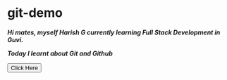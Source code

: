 # git-demo

***Hi mates, myself Harish G currently learning Full Stack Development in Guvi.***

***Today I learnt about Git and Github***

<button url="https://www.google.com">Click Here</button>
